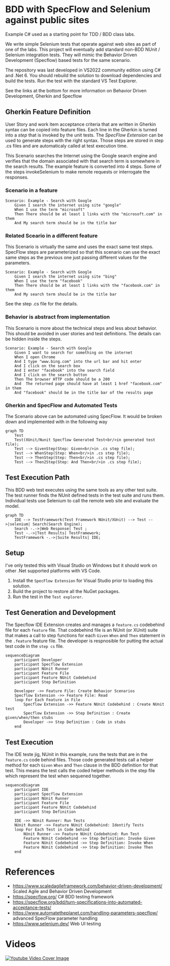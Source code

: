 # BDD with SpecFlow and Selenium against public sites

Example C# used as a starting point for TDD / BDD class labs.

We write simple Selenium tests that operate against web sites as part of one of the labs. This project will eventually add standard non-BDD NUnit / Selenium integration tests. They will mimic the Behavior Driven Development (Specflow) based tests for the same scenario.

The repository was last developed in VS2022 community edition using C# and .Net 6. You should rebuild the solution to download dependencies and build the tests. Run the test with the standard VS Test Explorer.

See the links at the bottom for more information on Behavior Driven Development, Gherkin and Specflow

## Gherkin Feature Definition
User Story and work item acceptance criteria that are written in Gherkin syntax can be copied into feature files.  Each line in the Gherkin is turned into a _step_ that is invoked by the unit tests.  The _SpecFlow Extension_ can be used to generate steps with the right syntax. Those steps are stored in step .cs files and are automaticaly called at test execution time.

This Scenario searches the Internet using the Google search engine and verifies that the domain associated with that search term is somewhere in the search results. The example feature is converted into 4 steps. Some of the steps invokeSelenium to make remote requests or interrogate the responses.

### Scenario in a feature
```gherkin
Scenario: Example - Search with Google
	Given I search the internet using site "google"
	When I use the term "microsoft"
	Then There should be at least 1 links with the "microsoft.com" in them
	And My search term should be in the title bar
```

### Related Sceario in a different feature
This Scenario is virtually the same and uses the exact same test steps.  SpecFlow steps are parameterized so that this scenario can use the exact same steps as the previous one just passing different values for the parameters.

```gherkin
Scenario: Example - Search with Google
	Given I search the internet using site "bing"
	When I use the term "facebook"
	Then There should be at least 1 links with the "facebook.com" in them
	And My search term should be in the title bar
```

See the step .cs file for the details.

### Behavior is abstract from implementation
This Scenario is more about the technical steps and less about behavior. This should be avoided in user stories and test definitions. The details can be hidden inside the steps.

```gherkin
Scenario: Example - Search with Google
	Given I want to search for something on the internet 
    When I open Chrome
    And I type "www.bing.com" into the url bar and hit enter
    And I click on the search box
	And I enter "facebook" into the search field
    And I click on the search button
	Then The browser HTTP code should be a 200
    And  The returned page should have at least 1 href "facebook.com" in them
	And "facebook" should be in the title bar of the results page
```

### Gherkin and SpecFlow and Automated Tests

The Scenario above can be automated using SpecFlow. It would be broken down and implemented with in the following way

```mermaid
graph TD
    Test
    Test(XUnit/Nunit Specflow Generated Test<br/>in generated test file);
    Test --> GivenStep(Step: Given<br/>in .cs step file);
    Test --> WhenStep(Step: When<br/>in .cs step file);
    Test --> ThenStep(Step: Then<br/>in .cs step file);
    Test --> Then2Step(Step: And Then<br/>in .cs step file);
```


## Test Execution Path

This BDD web test executes using the same tools as any other test suite.  The test runner finds the NUnit defined tests in the test suite and runs them.  Individual tests use Selenium to call the remote web site and evaluate the model.

```mermaid
graph TD
    IDE --> TestFramework(Test Framework NUnit/XUnit) --> Test -->|selenium| Search(Search Engine);
    Search -.->|Web Response| Test ;
    Test -.->|Test Results| TestFramework;
    TestFramework -.->|Suite Results| IDE;

```


## Setup
I've only tested this with Visual Studio on Windows but it should work on other .Net supported platforms with VS Code.

1. Install the `SpecFlow Extension` for Visual Studio prior to loading this solution.  
1. Build the project to restore all the NuGet packages. 
1. Run the test in the `Test explorer`.

## Test Generation and Development
The Specflow IDE Extension creates and manages a `feature.cs` codebehind file for each `feature` file.  That codebehind file is an NUnit (or XUnit) suite that makes a call to step functions for each `Given` `When` and `Then` statement in the `.feature` feature file.  The developer is respnosible for putting the actual test code in the `step cs` file.

```mermaid
sequenceDiagram
    participant Developer
    participant Specflow Extension
    participant NUnit Runner
    participant Feature File
    participant Feature NUnit Codebehind
    participant Step Definition

    Developer ->> Feature File: Create Behavior Scenarios
    Specflow Extension ->> Feature File: Read
    loop For Each Feature in File
        Specflow Extension ->> Feature NUnit Codebehind : Create NUnit test
        Specflow Extension ->> Step Definition : Create given/when/then stubs
        Developer ->> Step Definition : Code in stubs
    end    
```

## Test Execution
The IDE teste jig, NUnit in this example, runs the tests that are in the `feature.cs` code behind files.  Those code generated tests call a helper method for each `Given` `When` and `Then` clause in the BDD definition for that test.  This means the test calls the coded helper methods in the step file which represent the test when sequened together. 

```mermaid
sequenceDiagram
    participant IDE
    participant Specflow Extension
    participant NUnit Runner
    participant Feature File
    participant Feature NUnit Codebehind
    participant Step Definition

    IDE ->> NUnit Runner: Run Tests
    NUnit Runner ->> Feature NUnit Codebehind: Identify Tests
    loop For Each Test in Code behind
        NUnit Runner ->> Feature NUnit Codebehind: Run Test
        Feature NUnit Codebehind ->> Step Definition: Invoke Given
        Feature NUnit Codebehind ->> Step Definition: Invoke When
        Feature NUnit Codebehind ->> Step Definition: Invoke Then
    end    
```
# References
* https://www.scaledagileframework.com/behavior-driven-development/ Scaled Agile and Behavior Driven Development
* https://specflow.org/ C# BDD testing framework
* https://specflow.org/bdd/turn-specifications-into-automated-acceptance-tests/ 
* https://www.automatetheplanet.com/handling-parameters-specflow/ advanced SpecFlow parameter handling
* https://www.selenium.dev/ Web UI testing

# Videos
[![Youtube Video Cover Image](http://img.youtube.com/vi/IFtegmYIq68/0.jpg)](http://www.youtube.com/watch?v=IFtegmYIq68 "Explore Behavior Driven Testing using public websites and .Net tools")

